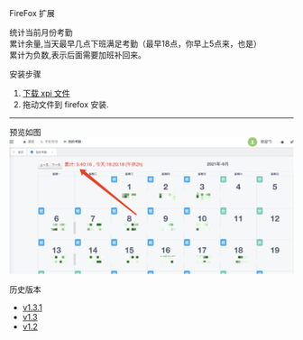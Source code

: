 FireFox 扩展 

统计当前月份考勤  
累计余量,当天最早几点下班满足考勤（最早18点，你早上5点来，也是）  
累计为负数,表示后面需要加班补回来。

安装步骤
1. [下载 xpi 文件][xpi_v1.3.1]
2. 拖动文件到 firefox 安装. 


--- 
预览如图
![](./WX20210928-161729@2x.png)

历史版本  
+ [v1.3.1][xpi_v1.3.1]  
+ [v1.3][xpi_v1.3]  
+ [v1.2][xpi_v1.2]  




[xpi_v1.2]: https://github.com/vitock/hl-checkin/raw/master/xpi/huoli_checkin-1.2-fx.xpi
[xpi_v1.3]: https://github.com/vitock/hl-checkin/raw/master/xpi/huoli_checkin-1.3-fx.xpi
[xpi_v1.3.1]: https://github.com/vitock/hl-checkin/raw/master/xpi/huoli_checkin-1.3.1-fx.xpi

